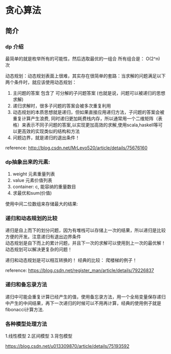 # 贪心算法
## 简介
###  dp 介绍
最简单的就是枚举所有的可能性，然后选取最优的一组合
所有组合是： O(2^n) 次


动态规划：动态规划表面上很难，其实存在很简单的套路：当求解的问题满足以下两个条件时，就应该使用动态规划：   
1. 主问题的答案 包含了 可分解的子问题答案 (也就是说，问题可以被递归的思想求解)  
2. 递归求解时，很多子问题的答案会被多次重复利用  
3. 动态规划的本质思想就是递归，但如果直接应用递归方法，子问题的答案会被重复计算产生浪费, 同时递归更加耗费栈内存，所以通常用一个二维矩阵（表格）来表示不同子问题的答案,以实现更加高效的求解,使用scala,haskell等可以更高效的实现类似的结构和方法  
4. 问题边界，就是递归的退出条件！


reference:
http://blog.csdn.net/MrLevo520/article/details/75676160

### dp抽象出来的元素:  
1. weight 元素重量列表  
2. value 元素价值列表  
3. container: c, 能容纳的重量数目   
4. 求最优和sum(价值)  

使用中间二位数组来存储最大的结果:  




### 递归和动态规划的比较  
递归是自上而下的划分问题，因为有堆栈可以存储上一次的结果，所以递归是比较方便的开发。注意递归有退出边界条件   
动态规划是自下而上的累计问题，并且下一次的求解可以使用到上一次的最优解！   
动态规划可以解决更复杂的问题！   

递归和动态规划是可以相互转换的！
经典的比较： 
爬楼梯的例子！

reference:
https://blog.csdn.net/register_man/article/details/79226837


### 递归和备忘录方法
递归中可能会重复计算已经产生的值，使用备忘录方法，用一个全局变量保存递归中产生的中间结果，再下一次递归的时候可以不用再计算，经典的使用例子就是fibonacci计算方法.


### 各种模型处理方法
1.线性模型
2.区间模型
3.背包模型

https://blog.csdn.net/u013309870/article/details/75193592



